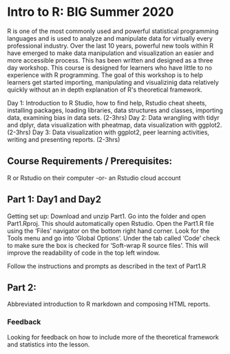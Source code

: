 # Intro to R: BIG Summer 2020

R is one of the most commonly used and powerful statistical programming languages and is used to analyze and manipulate data for virtually every professional industry. Over the last 10 years, powerful new tools within R have emerged to make data manipulation and visualization an easier and more accessible process. This has been written and designed as a three day workshop. This course is designed for learners who have little to no experience with R programming. The goal of this workshop is to help learners get started importing, manipulating and visualizinig data relatively quickly without an in depth explanation of R's theoretical framework. 

Day 1: Introduction to R Studio, how to find help, Rstudio cheat sheets, installing packages, loading libraries, data structures and classes, importing data, examining bias in data sets. (2-3hrs)
Day 2: Data wrangling with tidyr and dplyr, data visualization with pheatmap, data visualization with ggplot2. (2-3hrs)
Day 3: Data visualization with ggplot2, peer learning activities, writing and presenting reports. (2-3hrs)

## Course Requirements / Prerequisites:
R or Rstudio on their computer -or- an Rstudio cloud account

## Part 1: Day1 and Day2
Getting set up:
Download and unzip Part1. Go into the folder and open Part1.Rproj. This should automatically open Rstudio. Open the Part1.R file using the ‘Files’ navigator on the bottom right hand corner. Look for the Tools menu and go into ‘Global Options’. Under the tab called ‘Code’ check to make sure the box is checked for ‘Soft-wrap R source files’. This will improve the readability of code in the top left window.

Follow the instructions and prompts as described in the text of Part1.R

## Part 2:
Abbreviated introduction to R markdown and composing HTML reports. 



### Feedback

Looking for feedback on how to include more of the theoretical framework and statistics into the lesson. 
